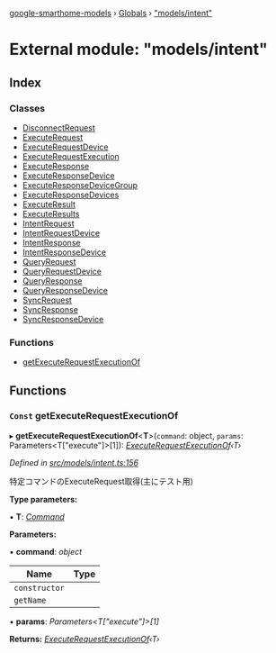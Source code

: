 [google-smarthome-models](../README.md) › [Globals](../globals.md) › ["models/intent"](_models_intent_.md)

# External module: "models/intent"

## Index

### Classes

* [DisconnectRequest](../classes/_models_intent_.disconnectrequest.md)
* [ExecuteRequest](../classes/_models_intent_.executerequest.md)
* [ExecuteRequestDevice](../classes/_models_intent_.executerequestdevice.md)
* [ExecuteRequestExecution](../classes/_models_intent_.executerequestexecution.md)
* [ExecuteResponse](../classes/_models_intent_.executeresponse.md)
* [ExecuteResponseDevice](../classes/_models_intent_.executeresponsedevice.md)
* [ExecuteResponseDeviceGroup](../classes/_models_intent_.executeresponsedevicegroup.md)
* [ExecuteResponseDevices](../classes/_models_intent_.executeresponsedevices.md)
* [ExecuteResult](../classes/_models_intent_.executeresult.md)
* [ExecuteResults](../classes/_models_intent_.executeresults.md)
* [IntentRequest](../classes/_models_intent_.intentrequest.md)
* [IntentRequestDevice](../classes/_models_intent_.intentrequestdevice.md)
* [IntentResponse](../classes/_models_intent_.intentresponse.md)
* [IntentResponseDevice](../classes/_models_intent_.intentresponsedevice.md)
* [QueryRequest](../classes/_models_intent_.queryrequest.md)
* [QueryRequestDevice](../classes/_models_intent_.queryrequestdevice.md)
* [QueryResponse](../classes/_models_intent_.queryresponse.md)
* [QueryResponseDevice](../classes/_models_intent_.queryresponsedevice.md)
* [SyncRequest](../classes/_models_intent_.syncrequest.md)
* [SyncResponse](../classes/_models_intent_.syncresponse.md)
* [SyncResponseDevice](../classes/_models_intent_.syncresponsedevice.md)

### Functions

* [getExecuteRequestExecutionOf](_models_intent_.md#const-getexecuterequestexecutionof)

## Functions

### `Const` getExecuteRequestExecutionOf

▸ **getExecuteRequestExecutionOf**<**T**>(`command`: object, `params`: Parameters<T["execute"]>[1]): *[ExecuteRequestExecutionOf](../interfaces/_models_interfaces_i_intent_.executerequestexecutionof.md)‹T›*

*Defined in [src/models/intent.ts:156](https://github.com/galactic1969/google-smarthome-models/blob/633871f/src/models/intent.ts#L156)*

特定コマンドのExecuteRequest取得(主にテスト用)

**Type parameters:**

▪ **T**: *[Command](../classes/_models_core_.command.md)*

**Parameters:**

▪ **command**: *object*

Name | Type |
------ | ------ |
`constructor` |  |
`getName` |  |

▪ **params**: *Parameters<T["execute"]>[1]*

**Returns:** *[ExecuteRequestExecutionOf](../interfaces/_models_interfaces_i_intent_.executerequestexecutionof.md)‹T›*

